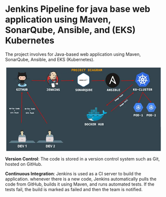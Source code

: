 # Jenkins Pipeline for java base web application using Maven, SonarQube, Ansible, and (EKS) Kubernetes

The project involves for Java-based web application using Maven, SonarQube, Ansible, and EKS (Kubernetes).

![diagram](1.png)

**Version Control**: The code is stored in a version control system such as Git, hosted on GitHub. 

**Continuous Integration**: Jenkins is used as a CI server to build the application. whenever there 
is a new code, Jenkins automatically pulls the code from GitHub, builds it using Maven, and runs 
automated tests. If the tests fail, the build is marked as failed and then the team is notified.
